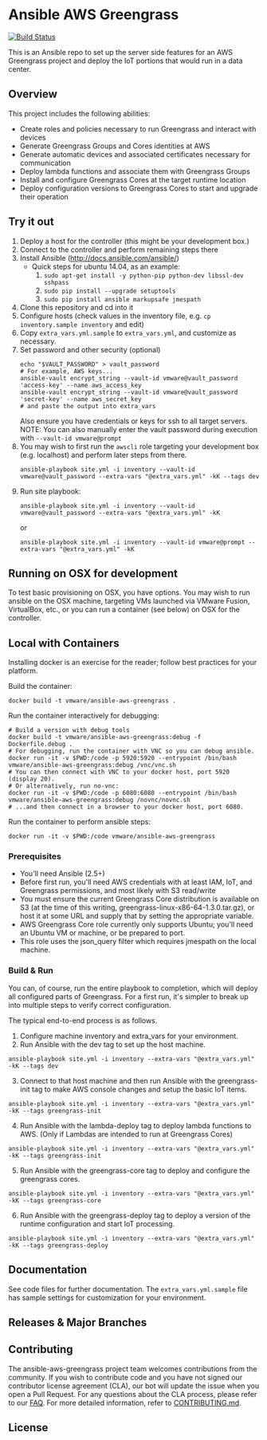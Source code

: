 # Ansible AWS Greengrass

[![Build Status](https://travis-ci.org/vmware/ansible-aws-greengrass.svg?branch=master)](https://travis-ci.org/vmware/ansible-aws-greengrass)

This is an Ansible repo to set up the server side features for an AWS
Greengrass project and deploy the IoT portions that would run in a data
center.  

## Overview

This project includes the following abilities:

* Create roles and policies necessary to run Greengrass and interact with
devices
* Generate Greengrass Groups and Cores identities at AWS
* Generate automatic devices and associated certificates necessary for
communication
* Deploy lambda functions and associate them with Greengrass Groups
* Install and configure Greengrass Cores at the target runtime location
* Deploy configuration versions to Greengrass Cores to start and upgrade their
operation

## Try it out

1. Deploy a host for the controller (this might be your development box.)
2. Connect to the controller and perform remaining steps there
3. Install Ansible (http://docs.ansible.com/ansible/)
    * Quick steps for ubuntu 14.04, as an example:
        1. `sudo apt-get install -y python-pip python-dev libssl-dev sshpass`
        1. `sudo pip install --upgrade setuptools`
        1. `sudo pip install ansible markupsafe jmespath`
4. Clone this repository and cd into it
5. Configure hosts (check values in the inventory file, e.g. ```cp inventory.sample inventory``` and edit)
6. Copy `extra_vars.yml.sample` to `extra_vars.yml`, and customize as necessary.
7. Set password and other security (optional)
   ```
   echo "$VAULT_PASSWORD" > vault_password
   # For example, AWS keys...
   ansible-vault encrypt_string --vault-id vmware@vault_password 'access-key' --name aws_access_key
   ansible-vault encrypt_string --vault-id vmware@vault_password 'secret-key' --name aws_secret_key
   # and paste the output into extra_vars
   ```
   Also ensure you have credentials or keys for ssh to all target servers.
   NOTE: You can also manually enter the vault password during execution with ```--vault-id vmware@prompt```
8. You may wish to first run the `awscli` role targeting your development box
(e.g. localhost) and perform later steps from there.
   ```
   ansible-playbook site.yml -i inventory --vault-id vmware@vault_password --extra-vars "@extra_vars.yml" -kK --tags dev
   ```
9. Run site playbook:
    ```
    ansible-playbook site.yml -i inventory --vault-id vmware@vault_password --extra-vars "@extra_vars.yml" -kK
    ```
    or
    ```
    ansible-playbook site.yml -i inventory --vault-id vmware@prompt --extra-vars "@extra_vars.yml" -kK
    ```

Running on OSX for development
------------------------------

To test basic provisioning on OSX, you have options.  You may wish to
run ansible on the OSX machine, targeting VMs launched via VMware
Fusion, VirtualBox, etc., or you can run a container (see below) on OSX for the
controller.

Local with Containers
---------------------

Installing docker is an exercise for the reader; follow best practices for your
platform.

Build the container:
```
docker build -t vmware/ansible-aws-greengrass .
```

Run the container interactively for debugging:
```
# Build a version with debug tools
docker build -t vmware/ansible-aws-greengrass:debug -f Dockerfile.debug .
# For debugging, run the container with VNC so you can debug ansible.
docker run -it -v $PWD:/code -p 5920:5920 --entrypoint /bin/bash vmware/ansible-aws-greengrass:debug /vnc/vnc.sh
# You can then connect with VNC to your docker host, port 5920 (display 20).
# Or alternatively, run no-vnc:
docker run -it -v $PWD:/code -p 6080:6080 --entrypoint /bin/bash vmware/ansible-aws-greengrass:debug /novnc/novnc.sh
# ...and then connect in a browser to your docker host, port 6080.
```

Run the container to perform ansible steps:
```
docker run -it -v $PWD:/code vmware/ansible-aws-greengrass
```

### Prerequisites

* You'll need Ansible (2.5+)
* Before first run, you'll need AWS credentials with at least IAM, IoT, and
Greengrass permissions, and most likely with S3 read/write
* You must ensure the current Greengrass Core distribution is available on S3
(at the time of this writing, greengrass-linux-x86-64-1.3.0.tar.gz), or host it
at some URL and supply that by setting the appropriate variable.
* AWS Greengrass Core role currently only supports Ubuntu; you'll need an
Ubuntu VM or machine, or be prepared to port.
* This role uses the json_query filter which requires jmespath on the local
machine.

### Build & Run

You can, of course, run the entire playbook to completion, which will deploy all
configured parts of Greengrass.  For a first run, it's simpler to break up into
multiple steps to verify correct configuration.

The typical end-to-end process is as follows.

1. Configure machine inventory and extra_vars for your environment.
2. Run Ansible with the dev tag to set up the host machine.
```
ansible-playbook site.yml -i inventory --extra-vars "@extra_vars.yml" -kK --tags dev
```
3. Connect to that host machine and then run Ansible with the greengrass-init
tag to make AWS console changes and setup the basic IoT items.
```
ansible-playbook site.yml -i inventory --extra-vars "@extra_vars.yml" -kK --tags greengrass-init
```
4. Run Ansible with the lambda-deploy tag to deploy lambda functions to AWS.
(Only if Lambdas are intended to run at Greengrass Cores)
```
ansible-playbook site.yml -i inventory --extra-vars "@extra_vars.yml" -kK --tags greengrass-init
```
5. Run Ansible with the greengrass-core tag to deploy
and configure the greengrass cores.
```
ansible-playbook site.yml -i inventory --extra-vars "@extra_vars.yml" -kK --tags greengrass-core
```
6. Run Ansible with the greengrass-deploy tag to deploy a version of the runtime
configuration and start IoT processing.
```
ansible-playbook site.yml -i inventory --extra-vars "@extra_vars.yml" -kK --tags greengrass-deploy
```

## Documentation

See code files for further documentation.  The ```extra_vars.yml.sample``` file
has sample settings for customization for your environment.

## Releases & Major Branches

## Contributing

The ansible-aws-greengrass project team welcomes contributions from the community. If you wish to contribute code and you have not
signed our contributor license agreement (CLA), our bot will update the issue when you open a Pull Request. For any
questions about the CLA process, please refer to our [FAQ](https://cla.vmware.com/faq). For more detailed information,
refer to [CONTRIBUTING.md](CONTRIBUTING.md).

## License
